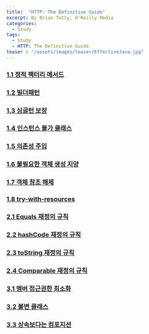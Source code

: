 ```yaml
---
title:  "HTTP: The Definitive Guide"
excerpt: By Brian Totty, O'Reilly Media
categories:
  - Study
tags:
  - Study
  - HTTP: The Definitive Guide
teaser : "/assets/images/teaser/EffectiveJava.jpg"
---
```

### [1.1 정적 팩터리 메서드](/study/effectiveJava/1.1/)

### [1.2 빌더패턴](/study/effectiveJava/1.2/)

### [1.3 싱글턴 보장](/study/effectiveJava/1.3/)

### [1.4 인스턴스 불가 클래스](/study/effectiveJava/1.4/)

### [1.5 의존성 주입](/study/effectiveJava/1.5/)

### [1.6 불필요한 객체 생성 지양](/study/effectiveJava/1.6/)

### [1.7 객체 참조 해제](/study/effectiveJava/1.7/)

### [1.8 try-with-resources](/study/effectiveJava/1.8/)

### [2.1 Equals 재정의 규칙](/study/effectiveJava/2.1/)

### [2.2 hashCode 재정의 규칙](/study/effectiveJava/2.2/)

### [2.3 toString 재정의 규칙](/study/effectiveJava/2.3/)

### [2.4 Comparable 재정의 규칙](/study/effectiveJava/2.4/)

### [3.1 멤버 접근권한 최소화](/study/effectiveJava/3.1/)

### [3.2 불변 클래스](/study/effectiveJava/3.2/)

### [3.3 상속보다는 컴포지션](/study/effectiveJava/3.3/)

